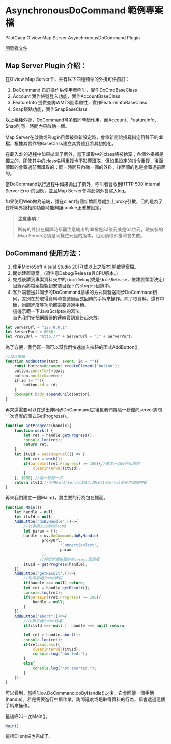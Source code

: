 # AsynchronousDoCommand 範例專案檔
PilotGaea O’view Map Server AsynchronousDoCommand Plugin

[開發者文件](https://nlscsample.pilotgaea.com.tw/demo/ProgrammingGuide/src/04.ServerSidePlugin/04.2_PluginSample.html#docommand非同步版本)

## Map Server Plugin 介紹：

在O’view Map Server下，共有以下四種類型的外掛可供自訂：

1. DoCommand 自訂操作供使用者呼叫，實作DoCmdBaseClass
2. Account 實作帳號登入功能，實作AccountBaseClass
3. FeatureInfo 提供查詢WMTS圖素屬性，實作FeatureInfoBaseClass
4. Snap鎖點功能，實作SnapBaseClass

以上幾種外掛，DoCommand可多個同時起作用，而Account、FeatureInfo、Snap則同一時間內只啟動一個。

Map Server在啟動或Plugin目錄被重新設定時，會重新開始搜尋指定目錄下的dll檔，根據其實作的BaseClass建立其實體且將其初始化。

在載入dll的過程中如果拋出了例外，當下讀取中的class將被捨棄；各個外掛都是獨立的，即使其中的class名稱重複也不影響讀取，但如果設定的指令重複，後面讀取的會蓋過前面讀取的；同一時間只啟動一個的外掛，後面讀的也是會蓋過前面的。

當DoCommand執行過程中如果拋出了例外，呼叫者會收到HTTP 500 Internal Server Error的回應，並且Map Server會將此例外會寫入log。

如果使用Web做為前端，請在client各個新增圖層處加上proxy引數，目的是為了在呼叫外掛相關功能時能夠讓cookie正確被設定。

>**注意事項：**
>
> 所有的外掛在編譯時都需注意輸出的dll檔是32位元或是64位元，跟安裝的Map Server必須是同樣位元組的版本，否則讀取外掛時會失敗。

## DoCommand 使用方法：

1. 使用MicroSoft Visual Studio 2017(或以上之版本)開啟專案檔。
2. 開始建置專案。(須注意Debug/Release與CPU版本。)
3. 完成後請到專案資料夾中的`\bin\Debug`(或是`\bin\Release`，依建置類型決定)目錄內將檔案複製到安裝目錄下的`plugins`目錄中。
4. 客戶端發送非同步的DoCommand請求的方式與發送同步DoCommand相同，差別在於取得資料時會透過函式回傳的手柄來操作。除了取資料，還有中斷，詢問進度等功能都需要透過手柄。<br/>這邊示範一下JavaScript端的寫法。<br/>首先我們先把伺服器的連線資訊宣告起來放。

```javascript
let ServerUrl = "127.0.0.1";
let ServerPort = 8080;
let ProxyUrl = "http://" + ServerUrl + ":" + ServerPort;
```

為了方便，我們寫一個可以幫我們快速加入按鈕的函式AddButton()。

```javascript
//加入按鈕
function AddButton(text, event, id = ""){
    const button=document.createElement('button');
    button.innerText=text;
    button.onclick=event;
    if(id != ""){
        button.id = id;
    }
    document.body.appendChild(button);
}
```

再來還需要可以在送出非同步DoCommand之後幫我們每隔一秒鐘向server詢問一次進度的函式GetProgress()。

```javascript
function GetProgress(handle){
    function work() {
        let ret = handle.getProgress();
        console.log(ret);
        return ret;
    }
    let itvId = setInterval(() => {
        let ret = work();
        if(parseInt(ret.Progress) >= 100){//進度>=100停止詢問
            clearInterval(itvId);
        }
    }, 1000);//每一秒問一次
    return itvId;//回傳setInterval的Id,讓setInterval能從外面被中斷
}
```

再來我們建立一個Main()，將主要的行為包在裡面。

```javascript
function Main(){
    let handle = null;
    let itvId = null;   
    AddButton("doByHandle",()=>{
        //以手柄方式呼叫docmd
        let param = {};
        handle = ov.DoCommand.doByHandle(
                proxyUrl,
                        "ConnectionTest",
                        param
                );
               //呼叫完成後開始向server問進度
        itvId = getProgress(handle);
    }); 
    AddButton("getResult",()=>{
        //取得手柄docmd資料
        if(handle === null) return; 
        let ret = handle.getResult();
        console.log(ret);
        if(parseInt(ret.Progress) >= 100){
            handle = null;
        }
    });
    AddButton("abort",()=>{
        //中斷手柄docmd作業
        if(itvId === null || handle === null) return;

        let ret = handle.abort();
        console.log(ret);
        if(ret.success){
            clearInterval(itvId);
            console.log("aborted.");
        }
        else{
            console.log("not aborted.");
        }
    });
}
```

可以看到，當呼叫ov.DoCommand.doByHandle()之後，它會回傳一個手柄(handle)。若是需要進行中斷作業，詢問進度或是取得資料的行為，都會透過這個手柄來操作。

最後呼叫一次Main()。

```javascript
Main();
```

這樣Client端也完成了。
